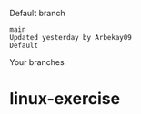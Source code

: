 Default branch

    main
    Updated yesterday by Arbekay09
    Default

Your branches

# linux-exercise
